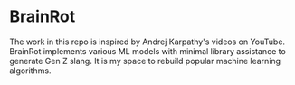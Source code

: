 # BrainRot

The work in this repo is inspired by Andrej Karpathy's videos on YouTube.
BrainRot implements various ML models with minimal library assistance to generate Gen Z slang. It is my space to rebuild popular machine learning algorithms. 
